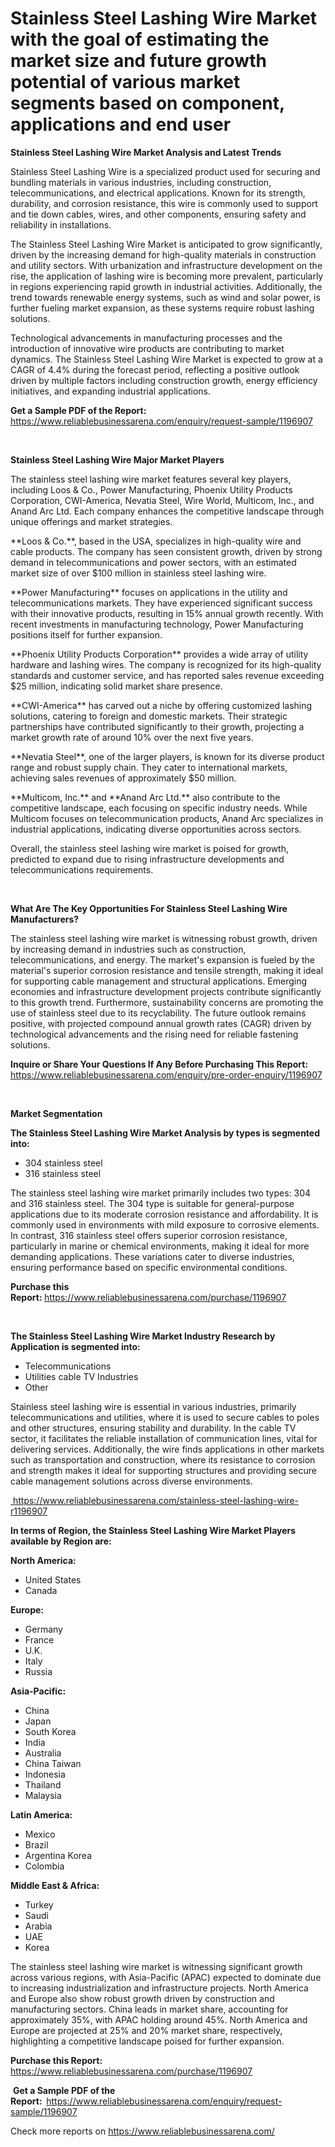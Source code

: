 <p><h1>Stainless Steel Lashing Wire Market with the goal of estimating the market size and future growth potential of various market segments based on component, applications and end user</h1></p><p><strong>Stainless Steel Lashing Wire Market Analysis and Latest Trends</strong></p>
<p><p>Stainless Steel Lashing Wire is a specialized product used for securing and bundling materials in various industries, including construction, telecommunications, and electrical applications. Known for its strength, durability, and corrosion resistance, this wire is commonly used to support and tie down cables, wires, and other components, ensuring safety and reliability in installations.</p><p>The Stainless Steel Lashing Wire Market is anticipated to grow significantly, driven by the increasing demand for high-quality materials in construction and utility sectors. With urbanization and infrastructure development on the rise, the application of lashing wire is becoming more prevalent, particularly in regions experiencing rapid growth in industrial activities. Additionally, the trend towards renewable energy systems, such as wind and solar power, is further fueling market expansion, as these systems require robust lashing solutions.</p><p>Technological advancements in manufacturing processes and the introduction of innovative wire products are contributing to market dynamics. The Stainless Steel Lashing Wire Market is expected to grow at a CAGR of 4.4% during the forecast period, reflecting a positive outlook driven by multiple factors including construction growth, energy efficiency initiatives, and expanding industrial applications.</p></p>
<p><strong>Get a Sample PDF of the Report:&nbsp;</strong> <a href="https://www.reliablebusinessarena.com/enquiry/request-sample/1196907?utm_campaign=3138&utm_medium=2&utm_source=Github&utm_content=ia&utm_term=01042025&utm_id=stainless-steel-lashing-wire">https://www.reliablebusinessarena.com/enquiry/request-sample/1196907</a></p>
<p>&nbsp;</p>
<p><strong>Stainless Steel Lashing Wire Major Market Players</strong></p>
<p><p>The stainless steel lashing wire market features several key players, including Loos & Co., Power Manufacturing, Phoenix Utility Products Corporation, CWI-America, Nevatia Steel, Wire World, Multicom, Inc., and Anand Arc Ltd. Each company enhances the competitive landscape through unique offerings and market strategies.</p><p>**Loos & Co.**, based in the USA, specializes in high-quality wire and cable products. The company has seen consistent growth, driven by strong demand in telecommunications and power sectors, with an estimated market size of over $100 million in stainless steel lashing wire.</p><p>**Power Manufacturing** focuses on applications in the utility and telecommunications markets. They have experienced significant success with their innovative products, resulting in 15% annual growth recently. With recent investments in manufacturing technology, Power Manufacturing positions itself for further expansion.</p><p>**Phoenix Utility Products Corporation** provides a wide array of utility hardware and lashing wires. The company is recognized for its high-quality standards and customer service, and has reported sales revenue exceeding $25 million, indicating solid market share presence.</p><p>**CWI-America** has carved out a niche by offering customized lashing solutions, catering to foreign and domestic markets. Their strategic partnerships have contributed significantly to their growth, projecting a market growth rate of around 10% over the next five years.</p><p>**Nevatia Steel**, one of the larger players, is known for its diverse product range and robust supply chain. They cater to international markets, achieving sales revenues of approximately $50 million.</p><p>**Multicom, Inc.** and **Anand Arc Ltd.** also contribute to the competitive landscape, each focusing on specific industry needs. While Multicom focuses on telecommunication products, Anand Arc specializes in industrial applications, indicating diverse opportunities across sectors.</p><p>Overall, the stainless steel lashing wire market is poised for growth, predicted to expand due to rising infrastructure developments and telecommunications requirements.</p></p>
<p>&nbsp;</p>
<p><strong>What Are The Key Opportunities For Stainless Steel Lashing Wire Manufacturers?</strong></p>
<p><p>The stainless steel lashing wire market is witnessing robust growth, driven by increasing demand in industries such as construction, telecommunications, and energy. The market's expansion is fueled by the material's superior corrosion resistance and tensile strength, making it ideal for supporting cable management and structural applications. Emerging economies and infrastructure development projects contribute significantly to this growth trend. Furthermore, sustainability concerns are promoting the use of stainless steel due to its recyclability. The future outlook remains positive, with projected compound annual growth rates (CAGR) driven by technological advancements and the rising need for reliable fastening solutions.</p></p>
<p><strong>Inquire or Share Your Questions If Any Before Purchasing This Report:</strong> <a href="https://www.reliablebusinessarena.com/enquiry/pre-order-enquiry/1196907?utm_campaign=3138&utm_medium=2&utm_source=Github&utm_content=ia&utm_term=01042025&utm_id=stainless-steel-lashing-wire">https://www.reliablebusinessarena.com/enquiry/pre-order-enquiry/1196907</a></p>
<p>&nbsp;</p>
<p><strong>Market Segmentation</strong></p>
<p><strong>The Stainless Steel Lashing Wire Market Analysis by types is segmented into:</strong></p>
<p><ul><li>304 stainless steel</li><li>316 stainless steel</li></ul></p>
<p><p>The stainless steel lashing wire market primarily includes two types: 304 and 316 stainless steel. The 304 type is suitable for general-purpose applications due to its moderate corrosion resistance and affordability. It is commonly used in environments with mild exposure to corrosive elements. In contrast, 316 stainless steel offers superior corrosion resistance, particularly in marine or chemical environments, making it ideal for more demanding applications. These variations cater to diverse industries, ensuring performance based on specific environmental conditions.</p></p>
<p><strong>Purchase this Report:&nbsp;</strong><a href="https://www.reliablebusinessarena.com/purchase/1196907?utm_campaign=3138&utm_medium=2&utm_source=Github&utm_content=ia&utm_term=01042025&utm_id=stainless-steel-lashing-wire">https://www.reliablebusinessarena.com/purchase/1196907</a></p>
<p>&nbsp;</p>
<p><strong>The Stainless Steel Lashing Wire Market Industry Research by Application is segmented into:</strong></p>
<p><ul><li>Telecommunications</li><li>Utilities cable TV Industries</li><li>Other</li></ul></p>
<p><p>Stainless steel lashing wire is essential in various industries, primarily telecommunications and utilities, where it is used to secure cables to poles and other structures, ensuring stability and durability. In the cable TV sector, it facilitates the reliable installation of communication lines, vital for delivering services. Additionally, the wire finds applications in other markets such as transportation and construction, where its resistance to corrosion and strength makes it ideal for supporting structures and providing secure cable management solutions across diverse environments.</p></p>
<p><a href="https://www.reliablebusinessarena.com/stainless-steel-lashing-wire-r1196907?utm_campaign=3138&utm_medium=2&utm_source=Github&utm_content=ia&utm_term=01042025&utm_id=stainless-steel-lashing-wire">&nbsp;https://www.reliablebusinessarena.com/stainless-steel-lashing-wire-r1196907</a></p>
<p><strong>In terms of Region, the Stainless Steel Lashing Wire Market Players available by Region are:</strong></p>
<p>
    <p> <strong> North America: </strong>
        <ul>
            <li>United States</li>
            <li>Canada</li>
        </ul>
        </p> 
    <p> <strong> Europe: </strong>
        <ul>
            <li>Germany</li>
            <li>France</li>
            <li>U.K.</li>
            <li>Italy</li>
            <li>Russia</li>
        </ul>
        </p> 
    <p> <strong> Asia-Pacific: </strong>
        <ul>
            <li>China</li>
            <li>Japan</li>
            <li>South Korea</li>
            <li>India</li>
            <li>Australia</li>
            <li>China Taiwan</li>
            <li>Indonesia</li>
            <li>Thailand</li>
            <li>Malaysia</li>
        </ul>
        </p> 
    <p> <strong> Latin America: </strong>
        <ul>
            <li>Mexico</li>
            <li>Brazil</li>
            <li>Argentina Korea</li>
            <li>Colombia</li>
        </ul>
        </p> 
    <p> <strong> Middle East & Africa: </strong>
        <ul>
            <li>Turkey</li>
            <li>Saudi</li>
            <li>Arabia</li>
            <li>UAE</li>
            <li>Korea</li>
        </ul>
    </p>
    </p>
<p><p>The stainless steel lashing wire market is witnessing significant growth across various regions, with Asia-Pacific (APAC) expected to dominate due to increasing industrialization and infrastructure projects. North America and Europe also show robust growth driven by construction and manufacturing sectors. China leads in market share, accounting for approximately 35%, with APAC holding around 45%. North America and Europe are projected at 25% and 20% market share, respectively, highlighting a competitive landscape poised for further expansion.</p></p>
<p><strong>Purchase this Report: </strong><a href="https://www.reliablebusinessarena.com/purchase/1196907?utm_campaign=3138&utm_medium=2&utm_source=Github&utm_content=ia&utm_term=01042025&utm_id=stainless-steel-lashing-wire">https://www.reliablebusinessarena.com/purchase/1196907</a></p>
<p>&nbsp;<strong>Get a Sample PDF of the Report:&nbsp;&nbsp;</strong><a href="https://www.reliablebusinessarena.com/enquiry/request-sample/1196907?utm_campaign=3138&utm_medium=2&utm_source=Github&utm_content=ia&utm_term=01042025&utm_id=stainless-steel-lashing-wire">https://www.reliablebusinessarena.com/enquiry/request-sample/1196907</a></p>
<p><strong></strong></p>
<p>Check more reports on <a href="https://www.reliablebusinessarena.com/?utm_campaign=3138&utm_medium=2&utm_source=Github&utm_content=ia&utm_term=01042025&utm_id=stainless-steel-lashing-wire">https://www.reliablebusinessarena.com/</a></p>